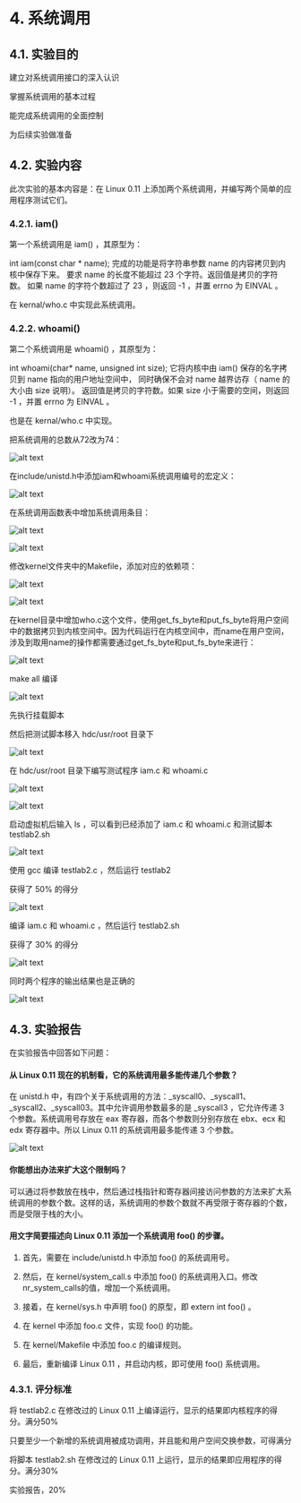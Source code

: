 # 4. 系统调用

## 4.1. 实验目的

建立对系统调用接口的深入认识

掌握系统调用的基本过程

能完成系统调用的全面控制

为后续实验做准备

## 4.2. 实验内容

此次实验的基本内容是：在 Linux 0.11 上添加两个系统调用，并编写两个简单的应用程序测试它们。

### 4.2.1. iam()

第一个系统调用是 iam() ，其原型为：

int iam(const char * name);
完成的功能是将字符串参数 name 的内容拷贝到内核中保存下来。 要求 name 的长度不能超过 23 个字符。返回值是拷贝的字符数。 如果 name 的字符个数超过了 23 ，则返回 -1 ，并置 errno 为 EINVAL 。

在 kernal/who.c 中实现此系统调用。

### 4.2.2. whoami()

第二个系统调用是 whoami() ，其原型为：

int whoami(char* name, unsigned int size);
它将内核中由 iam() 保存的名字拷贝到 name 指向的用户地址空间中， 同时确保不会对 name 越界访存（ name 的大小由 size 说明）。 返回值是拷贝的字符数。如果 size 小于需要的空间，则返回 -1 ，并置 errno 为 EINVAL 。

也是在 kernal/who.c 中实现。


把系统调用的总数从72改为74：

![alt text](assets/readme/image.png)


在include/unistd.h中添加iam和whoami系统调用编号的宏定义：

![alt text](assets/readme/image-1.png)


在系统调用函数表中增加系统调用条目：

![alt text](assets/readme/image-2.png)

![alt text](assets/readme/image-3.png)


修改kernel文件夹中的Makefile，添加对应的依赖项：


![alt text](assets/readme/image-4.png)

![alt text](assets/readme/image-5.png)

在kernel目录中增加who.c这个文件，使用get_fs_byte和put_fs_byte将用户空间中的数据拷贝到内核空间中。因为代码运行在内核空间中，而name在用户空间，涉及到取用name的操作都需要通过get_fs_byte和put_fs_byte来进行：

![alt text](assets/readme/image-6.png)


make all 编译

![alt text](assets/readme/image-7.png)

先执行挂载脚本

然后把测试脚本移入 hdc/usr/root 目录下

![alt text](assets/readme/image-8.png)

在 hdc/usr/root 目录下编写测试程序 iam.c 和 whoami.c

![alt text](assets/readme/image-9.png)

![alt text](assets/readme/image-10.png)


启动虚拟机后输入 ls ，可以看到已经添加了 iam.c 和 whoami.c 和测试脚本 testlab2.sh

![alt text](assets/readme/image-11.png)

使用 gcc 编译 testlab2.c ，然后运行 testlab2

获得了 50% 的得分

![alt text](assets/readme/image-12.png)

编译 iam.c 和 whoami.c ，然后运行 testlab2.sh

获得了 30% 的得分

![alt text](assets/readme/image-13.png)

同时两个程序的输出结果也是正确的

![alt text](assets/readme/image-14.png)


## 4.3. 实验报告

在实验报告中回答如下问题：

#### 从 Linux 0.11 现在的机制看，它的系统调用最多能传递几个参数？

在 unistd.h 中，有四个关于系统调用的方法：_syscall0、_syscall1、_syscall2、_syscall03。其中允许调用参数最多的是 _syscall3 ，它允许传递 3 个参数。系统调用号存放在 eax 寄存器，而各个参数则分别存放在 ebx、ecx 和 edx 寄存器中。所以 Linux 0.11 的系统调用最多能传递 3 个参数。


![alt text](assets/readme/image-15.png)



#### 你能想出办法来扩大这个限制吗？

可以通过将参数放在栈中，然后通过栈指针和寄存器间接访问参数的方法来扩大系统调用的参数个数。这样的话，系统调用的参数个数就不再受限于寄存器的个数，而是受限于栈的大小。


#### 用文字简要描述向 Linux 0.11 添加一个系统调用 foo() 的步骤。

1. 首先，需要在 include/unistd.h 中添加 foo() 的系统调用号。

2. 然后，在 kernel/system_call.s 中添加 foo() 的系统调用入口。修改 nr_system_calls的值，增加一个系统调用。

3. 接着，在 kernel/sys.h 中声明 foo() 的原型，即 extern int foo() 。

4. 在 kernel 中添加 foo.c 文件，实现 foo() 的功能。
   
5. 在 kernel/Makefile 中添加 foo.c 的编译规则。

6. 最后，重新编译 Linux 0.11 ，并启动内核，即可使用 foo() 系统调用。


### 4.3.1. 评分标准

将 testlab2.c 在修改过的 Linux 0.11 上编译运行，显示的结果即内核程序的得分。满分50%

只要至少一个新增的系统调用被成功调用，并且能和用户空间交换参数，可得满分

将脚本 testlab2.sh 在修改过的 Linux 0.11 上运行，显示的结果即应用程序的得分。满分30%

实验报告，20%
